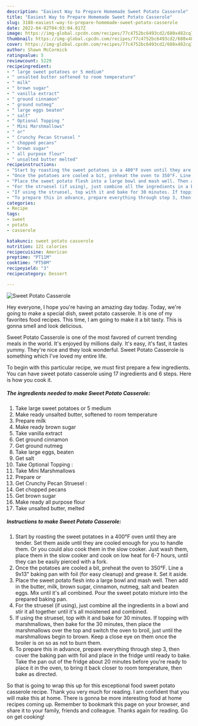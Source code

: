 ```yaml
---
description: "Easiest Way to Prepare Homemade Sweet Potato Casserole"
title: "Easiest Way to Prepare Homemade Sweet Potato Casserole"
slug: 3188-easiest-way-to-prepare-homemade-sweet-potato-casserole
date: 2022-04-02T04:03:04.017Z
image: https://img-global.cpcdn.com/recipes/77c4752bc6493cd2/680x482cq70/sweet-potato-casserole-recipe-main-photo.jpg
thumbnail: https://img-global.cpcdn.com/recipes/77c4752bc6493cd2/680x482cq70/sweet-potato-casserole-recipe-main-photo.jpg
cover: https://img-global.cpcdn.com/recipes/77c4752bc6493cd2/680x482cq70/sweet-potato-casserole-recipe-main-photo.jpg
author: Shawn McCormick
ratingvalue: 5
reviewcount: 5229
recipeingredient:
- " large sweet potatoes or 5 medium"
- " unsalted butter softened to room temperature"
- " milk"
- " brown sugar"
- " vanilla extract"
- " ground cinnamon"
- " ground nutmeg"
- " large eggs beaten"
- " salt"
- " Optional Topping "
- " Mini Marshmallows"
- " or"
- " Crunchy Pecan Struesel "
- " chopped pecans"
- " brown sugar"
- " all purpose flour"
- " unsalted butter melted"
recipeinstructions:
- "Start by roasting the sweet potatoes in a 400°F oven until they are tender. Set them aside until they are cooled enough for you to handle them. Or you could also cook them in the slow cooker. Just wash them, place them in the slow cooker and cook on low heat for 6-7 hours, until they can be easily pierced with a fork."
- "Once the potatoes are cooled a bit, preheat the oven to 350°F. Line a 9x13&#34; baking pan with foil (for easy cleanup) and grease it. Set it aside."
- "Place the sweet potato flesh into a large bowl and mash well. Then add in the butter, milk, brown sugar, cinnamon, nutmeg, salt and beaten eggs. Mix until it&#39;s all combined. Pour the sweet potato mixture into the prepared baking pan."
- "For the struesel (if using), just combine all the ingredients in a bowl and stir it all together until it&#39;s all moistened and combined."
- "If using the struesel, top with it and bake for 30 minutes. If topping with marshmallows, then bake for the 30 minutes, then place the marshmallows over the top and switch the oven to broil, just until the marshmallows begin to brown. Keep a close eye on them once the broiler is on so as not to burn them."
- "To prepare this in advance, prepare everything through step 3, then cover the baking pan with foil and place in the fridge until ready to bake. Take the pan out of the fridge about 20 minutes before you&#39;re ready to place it in the oven, to bring it back closer to room temperature, then bake as directed."
categories:
- Recipe
tags:
- sweet
- potato
- casserole

katakunci: sweet potato casserole 
nutrition: 121 calories
recipecuisine: American
preptime: "PT11M"
cooktime: "PT50M"
recipeyield: "3"
recipecategory: Dessert

---
```



![Sweet Potato Casserole](https://img-global.cpcdn.com/recipes/77c4752bc6493cd2/680x482cq70/sweet-potato-casserole-recipe-main-photo.jpg)

Hey everyone, I hope you're having an amazing day today. Today, we're going to make a special dish, sweet potato casserole. It is one of my favorites food recipes. This time, I am going to make it a bit tasty. This is gonna smell and look delicious.



Sweet Potato Casserole is one of the most favored of current trending meals in the world. It's enjoyed by millions daily. It's easy, it's fast, it tastes yummy. They're nice and they look wonderful. Sweet Potato Casserole is something which I've loved my entire life.


To begin with this particular recipe, we must first prepare a few ingredients. You can have sweet potato casserole using 17 ingredients and 6 steps. Here is how you cook it.

<!--inarticleads1-->

##### The ingredients needed to make Sweet Potato Casserole:

1. Take  large sweet potatoes or 5 medium
1. Make ready  unsalted butter, softened to room temperature
1. Prepare  milk
1. Make ready  brown sugar
1. Take  vanilla extract
1. Get  ground cinnamon
1. Get  ground nutmeg
1. Take  large eggs, beaten
1. Get  salt
1. Take  Optional Topping :
1. Take  Mini Marshmallows
1. Prepare  or
1. Get  Crunchy Pecan Struesel :
1. Get  chopped pecans
1. Get  brown sugar
1. Make ready  all purpose flour
1. Take  unsalted butter, melted




<!--inarticleads2-->

##### Instructions to make Sweet Potato Casserole:

1. Start by roasting the sweet potatoes in a 400°F oven until they are tender. Set them aside until they are cooled enough for you to handle them. Or you could also cook them in the slow cooker. Just wash them, place them in the slow cooker and cook on low heat for 6-7 hours, until they can be easily pierced with a fork.
1. Once the potatoes are cooled a bit, preheat the oven to 350°F. Line a 9x13&#34; baking pan with foil (for easy cleanup) and grease it. Set it aside.
1. Place the sweet potato flesh into a large bowl and mash well. Then add in the butter, milk, brown sugar, cinnamon, nutmeg, salt and beaten eggs. Mix until it&#39;s all combined. Pour the sweet potato mixture into the prepared baking pan.
1. For the struesel (if using), just combine all the ingredients in a bowl and stir it all together until it&#39;s all moistened and combined.
1. If using the struesel, top with it and bake for 30 minutes. If topping with marshmallows, then bake for the 30 minutes, then place the marshmallows over the top and switch the oven to broil, just until the marshmallows begin to brown. Keep a close eye on them once the broiler is on so as not to burn them.
1. To prepare this in advance, prepare everything through step 3, then cover the baking pan with foil and place in the fridge until ready to bake. Take the pan out of the fridge about 20 minutes before you&#39;re ready to place it in the oven, to bring it back closer to room temperature, then bake as directed.




So that is going to wrap this up for this exceptional food sweet potato casserole recipe. Thank you very much for reading. I am confident that you will make this at home. There is gonna be more interesting food at home recipes coming up. Remember to bookmark this page on your browser, and share it to your family, friends and colleague. Thanks again for reading. Go on get cooking!
